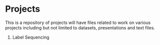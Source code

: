 # Projects
This is a repository of projects will have files related to work on various projects including but not limited to datasets, presentations and text files.
1. Label Sequencing

